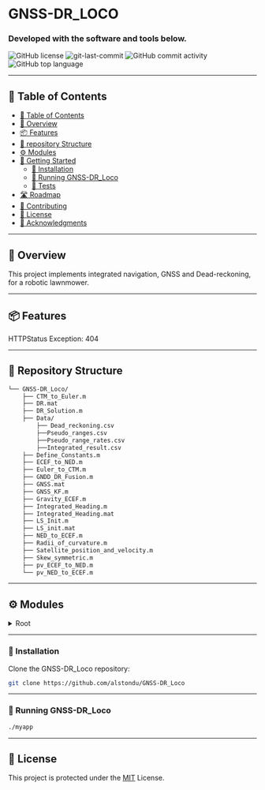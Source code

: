 <div align="left">
<h1 align="left">
<br>GNSS-DR_LOCO</h1>
<h3> Developed with the software and tools below.</h3>
<p align="left">
</p>
<img src="https://img.shields.io/github/license/alstondu/GNSS-DR_Loco?style=flat-square&color=5D6D7E" alt="GitHub license" />
<img src="https://img.shields.io/github/last-commit/alstondu/GNSS-DR_Loco?style=flat-square&color=5D6D7E" alt="git-last-commit" />
<img src="https://img.shields.io/github/commit-activity/m/alstondu/GNSS-DR_Loco?style=flat-square&color=5D6D7E" alt="GitHub commit activity" />
<img src="https://img.shields.io/github/languages/top/alstondu/GNSS-DR_Loco?style=flat-square&color=5D6D7E" alt="GitHub top language" />
</div>

---

## 📖 Table of Contents
- [📖 Table of Contents](#-table-of-contents)
- [📍 Overview](#-overview)
- [📦 Features](#-features)
- [📂 repository Structure](#-repository-structure)
- [⚙️ Modules](#modules)
- [🚀 Getting Started](#-getting-started)
    - [🔧 Installation](#-installation)
    - [🤖 Running GNSS-DR_Loco](#-running-GNSS-DR_Loco)
    - [🧪 Tests](#-tests)
- [🛣 Roadmap](#-roadmap)
- [🤝 Contributing](#-contributing)
- [📄 License](#-license)
- [👏 Acknowledgments](#-acknowledgments)

---


## 📍 Overview

This project implements integrated navigation, GNSS and Dead-reckoning, for a robotic lawnmower.


---

## 📦 Features

HTTPStatus Exception: 404

---


## 📂 Repository Structure

```sh
└── GNSS-DR_Loco/
    ├── CTM_to_Euler.m
    ├── DR.mat
    ├── DR_Solution.m
    ├── Data/
        ├── Dead_reckoning.csv
        ├──Pseudo_ranges.csv
        ├──Pseudo_range_rates.csv
        ├──Integrated_result.csv
    ├── Define_Constants.m
    ├── ECEF_to_NED.m
    ├── Euler_to_CTM.m
    ├── GNDD_DR_Fusion.m
    ├── GNSS.mat
    ├── GNSS_KF.m
    ├── Gravity_ECEF.m
    ├── Integrated_Heading.m
    ├── Integrated_Heading.mat
    ├── LS_Init.m
    ├── LS_init.mat
    ├── NED_to_ECEF.m
    ├── Radii_of_curvature.m
    ├── Satellite_position_and_velocity.m
    ├── Skew_symmetric.m
    ├── pv_ECEF_to_NED.m
    └── pv_NED_to_ECEF.m

```

---


## ⚙️ Modules

<details closed><summary>Root</summary>

| File                                                                                                                      | Summary                   |
| ---                                                                                                                       | ---                       |
| [Define_Constants.m](https://github.com/alstondu/GNSS-DR_Loco/blob/main/Define_Constants.m)                               | Defined constants for use |
| [pv_NED_to_ECEF.m](https://github.com/alstondu/GNSS-DR_Loco/blob/main/pv_NED_to_ECEF.m)                                   | Converts curvilinear to Cartesian position and velocity resolving axes from NED to ECEF |
| [GNDD_DR_Fusion.m](https://github.com/alstondu/GNSS-DR_Loco/blob/main/GNDD_DR_Fusion.m)                                   | Integrate DR/GNSS solution based on Kalman Filter |
| [Integrated_Heading.m](https://github.com/alstondu/GNSS-DR_Loco/blob/main/Integrated_Heading.m)                           | Integrates gyroscope and magnetometer based on Kalman Filter |
| [NED_to_ECEF.m](https://github.com/alstondu/GNSS-DR_Loco/blob/main/NED_to_ECEF.m)                                         | Converts curvilinear to Cartesian position, velocity resolving axes from NED to ECEF and attitude from NED- to ECEF-referenced |
| [Satellite_position_and_velocity.m](https://github.com/alstondu/GNSS-DR_Loco/blob/main/Satellite_position_and_velocity.m) | Returns ECEF Cartesian positions and ECEF velocities for one satellite |
| [LS_Init.m](https://github.com/alstondu/GNSS-DR_Loco/blob/main/LS_Init.m)                                                 | HTTPStatus Exception: 404 |
| [Euler_to_CTM.m](https://github.com/alstondu/GNSS-DR_Loco/blob/main/Euler_to_CTM.m)                                       | HTTPStatus Exception: 404 |
| [ECEF_to_NED.m](https://github.com/alstondu/GNSS-DR_Loco/blob/main/ECEF_to_NED.m)                                         | HTTPStatus Exception: 404 |
| [Gravity_ECEF.m](https://github.com/alstondu/GNSS-DR_Loco/blob/main/Gravity_ECEF.m)                                       | HTTPStatus Exception: 404 |
| [DR_Solution.m](https://github.com/alstondu/GNSS-DR_Loco/blob/main/DR_Solution.m)                                         | HTTPStatus Exception: 404 |
| [pv_ECEF_to_NED.m](https://github.com/alstondu/GNSS-DR_Loco/blob/main/pv_ECEF_to_NED.m)                                   | HTTPStatus Exception: 404 |
| [CTM_to_Euler.m](https://github.com/alstondu/GNSS-DR_Loco/blob/main/CTM_to_Euler.m)                                       | HTTPStatus Exception: 404 |
| [GNSS_KF.m](https://github.com/alstondu/GNSS-DR_Loco/blob/main/GNSS_KF.m)                                                 | HTTPStatus Exception: 404 |
| [Radii_of_curvature.m](https://github.com/alstondu/GNSS-DR_Loco/blob/main/Radii_of_curvature.m)                           | HTTPStatus Exception: 404 |
| [Skew_symmetric.m](https://github.com/alstondu/GNSS-DR_Loco/blob/main/Skew_symmetric.m)                                   | HTTPStatus Exception: 404 |

</details>

---
### 🔧 Installation

Clone the GNSS-DR_Loco repository:
```sh
git clone https://github.com/alstondu/GNSS-DR_Loco
```

---
### 🤖 Running GNSS-DR_Loco

```sh
./myapp
```

---

## 📄 License


This project is protected under the [MIT](https://github.com/alstondu/GNSS-DR_Loco/blob/main/LICENSE) License.


